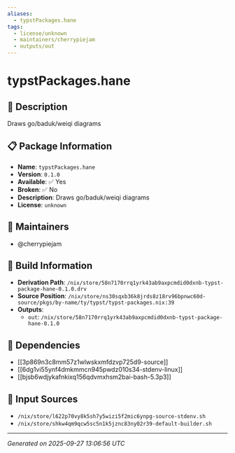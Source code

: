 ```yaml
---
aliases:
  - typstPackages.hane
tags:
  - license/unknown
  - maintainers/cherrypiejam
  - outputs/out
---
```


# typstPackages.hane

## 📝 Description

Draws go/baduk/weiqi diagrams

## 📋 Package Information

- **Name**: `typstPackages.hane`
- **Version**: `0.1.0`
- **Available**: ✅ Yes
- **Broken**: ✅ No
- **Description**: Draws go/baduk/weiqi diagrams
- **License**: `unknown`
## 👥 Maintainers

- @cherrypiejam


## 🔧 Build Information

- **Derivation Path**: `/nix/store/58n7170rrq1yrk43ab9axpcmdid0dxnb-typst-package-hane-0.1.0.drv`
- **Source Position**: `/nix/store/ns30sqxb36k8jrds8z18rv96bpnwc60d-source/pkgs/by-name/ty/typst/typst-packages.nix:39`
- **Outputs**:
  - `out`:  `/nix/store/58n7170rrq1yrk43ab9axpcmdid0dxnb-typst-package-hane-0.1.0`

## 🔗 Dependencies

- [[3p869n3c8mm57z1wlwskxmfdzvp725d9-source]]
- [[6dg1vi55ynf4dmkmmcn945pwdz010s34-stdenv-linux]]
- [[bjsb6wdjykafnkixq156qdvmxhsm2bai-bash-5.3p3]]

## 📁 Input Sources

- `/nix/store/l622p70vy8k5sh7y5wizi5f2mic6ynpg-source-stdenv.sh`
- `/nix/store/shkw4qm9qcw5sc5n1k5jznc83ny02r39-default-builder.sh`

---
*Generated on 2025-09-27 13:06:56 UTC*
